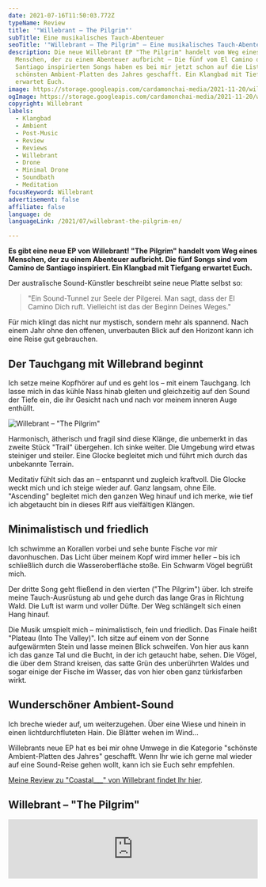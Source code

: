 ```yaml
---
date: 2021-07-16T11:50:03.772Z
typeName: Review
title: '"Willebrant – The Pilgrim"'
subTitle: Eine musikalisches Tauch-Abenteuer
seoTitle: '"Willebrant – The Pilgrim" – Eine musikalisches Tauch-Abenteuer'
description: Die neue Willebrant EP "The Pilgrim" handelt vom Weg eines
  Menschen, der zu einem Abenteuer aufbricht – Die fünf vom El Camino de
  Santiago inspirierten Songs haben es bei mir jetzt schon auf die Liste der
  schönsten Ambient-Platten des Jahres geschafft. Ein Klangbad mit Tiefgang
  erwartet Euch.
image: https://storage.googleapis.com/cardamonchai-media/2021-11-20/willebrant-the-pilgrim-2-jpg-imagine-e8e8e8_b4b4b4_1024_768/640.webp
ogImage: https://storage.googleapis.com/cardamonchai-media/2021-11-20/willebrant-the-pilgrim-fb-jpg-imagine-181818_696969_1200_628/640.webp
copyright: Willebrant
labels:
  - Klangbad
  - Ambient
  - Post-Music
  - Review
  - Reviews
  - Willebrant
  - Drone
  - Minimal Drone
  - Soundbath
  - Meditation
focusKeyword: Willebrant
advertisement: false
affiliate: false
language: de
languageLink: /2021/07/willebrant-the-pilgrim-en/

---
```


**Es gibt eine neue EP von Willebrant! "The Pilgrim" handelt vom Weg eines Menschen, der zu einem Abenteuer aufbricht. Die fünf Songs sind vom Camino de Santiago inspiriert. Ein Klangbad mit Tiefgang erwartet Euch.**

Der australische Sound-Künstler beschreibt seine neue Platte selbst so:

> "Ein Sound-Tunnel zur Seele der Pilgerei. Man sagt, dass der El Camino Dich ruft. Vielleicht ist das der Beginn Deines Weges."

Für mich klingt das nicht nur mystisch, sondern mehr als spannend. Nach einem Jahr ohne den offenen, unverbauten Blick auf den Horizont kann ich eine Reise gut gebrauchen.

## Der Tauchgang mit Willebrand beginnt

Ich setze meine Kopfhörer auf und es geht los – mit einem Tauchgang. Ich lasse mich in das kühle Nass hinab gleiten und gleichzeitig auf den Sound der Tiefe ein, die ihr Gesicht nach und nach vor meinem inneren Auge enthüllt.

![Willebrant – "The Pilgrim"](https://storage.googleapis.com/cardamonchai-media/2021-11-20/willebrant-the-pilgrim-jpg-imagine-d8d8d8_b8b8b8_700_700/640.webp 'Willebrant – "The Pilgrim"')

Harmonisch, ätherisch und fragil sind diese Klänge, die unbemerkt in das zweite Stück "Trail" übergehen. Ich sinke weiter. Die Umgebung wird etwas steiniger und steiler. Eine Glocke begleitet mich und führt mich durch das unbekannte Terrain.

Meditativ fühlt sich das an – entspannt und zugleich kraftvoll. Die Glocke weckt mich und ich steige wieder auf. Ganz langsam, ohne Eile. "Ascending" begleitet mich den ganzen Weg hinauf und ich merke, wie tief ich abgetaucht bin in dieses Riff aus vielfältigen Klängen.

## Minimalistisch und friedlich

Ich schwimme an Korallen vorbei und sehe bunte Fische vor mir davonhuschen. Das Licht über meinem Kopf wird immer heller – bis ich schließlich durch die Wasseroberfläche stoße. Ein Schwarm Vögel begrüßt mich.

Der dritte Song geht fließend in den vierten ("The Pilgrim") über. Ich streife meine Tauch-Ausrüstung ab und gehe durch das lange Gras in Richtung Wald. Die Luft ist warm und voller Düfte. Der Weg schlängelt sich einen Hang hinauf.

Die Musik umspielt mich – minimalistisch, fein und friedlich. Das Finale heißt "Plateau (Into The Valley)". Ich sitze auf einem von der Sonne aufgewärmten Stein und lasse meinen Blick schweifen. Von hier aus kann ich das ganze Tal und die Bucht, in der ich getaucht habe, sehen. Die Vögel, die über dem Strand kreisen, das satte Grün des unberührten Waldes und sogar einige der Fische im Wasser, das von hier oben ganz türkisfarben wirkt.

## Wunderschöner Ambient-Sound

Ich breche wieder auf, um weiterzugehen. Über eine Wiese und hinein in einen lichtdurchfluteten Hain. Die Blätter wehen im Wind...

Willebrants neue EP hat es bei mir ohne Umwege in die Kategorie "schönste Ambient-Platten des Jahres" geschafft. Wenn Ihr wie ich gerne mal wieder auf eine Sound-Reise gehen wollt, kann ich sie Euch sehr empfehlen.

[Meine Review zu "Coastal\_\_\_" von Willebrant findet Ihr hier](/2021/02/willebrant-coastal-en).

## Willebrant – "The Pilgrim"

<iframe
  style="border: 0; width: 100%; height: 120px;"
  src="https://bandcamp.com/EmbeddedPlayer/album=2921636955/size=large/bgcol=ffffff/linkcol=5c9b72/tracklist=false/artwork=small/transparent=true/"
  seamless
>
  <a href="https://willebrant.bandcamp.com/album/the-pilgrim">
    The Pilgrim by Willebrant
  </a>
</iframe>
